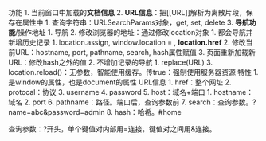 功能
	1. 当前窗口中加载的**文档信息** 
	2. **URL信息**：把[[URL]]解析为离散片段，保存在属性中 
		1. 查询字符串：URLSearchParams对象，get, set, delete
	3. **导航功能**/操作地址
		1. 导航
		2. 修改浏览器的地址：通过修改location对象
			1. 都会导航并新增历史记录
				1. location.assign, window.location = , **location.href** 
				2. 修改当前URL：hostname, port, pathname, search, hash属性赋值
				3. 页面重新加载新URL：修改hash之外的值
			2. 不增加记录的导航
				1. replace(URL)
			3. location.reload()：无参数，智能使用缓存。传true：强制使用服务器资源
特性
	1. 是window的属性，也是document的属性
URL信息
	1. href：整个网址
	2. protocal：协议
	3. username
	4. password
	5. host：域名+端口
		1. hostname：域名
		2. port
	6. pathname：路径。端口后，查询参数前
	7. search：查询参数。?name=abc&password=admin
	8. hash：哈希。#home

查询参数：?开头，单个键值对内部用=连接，键值对之间用&连接。